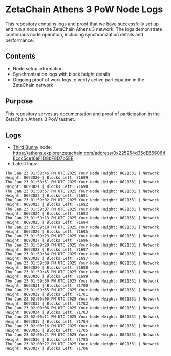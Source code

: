 # ZetaChain Athens 3 PoW Node Logs
This repository contains logs and proof that we have successfully set up and run a node on the ZetaChain Athens 3 network. The logs demonstrate continuous node operation, including synchronization details and performance.

## Contents
- Node setup information
- Synchronization logs with block height details
- Ongoing proof of work logs to verify active participation in the ZetaChain network

## Purpose
This repository serves as documentation and proof of participation in the ZetaChain Athens 3 PoW testnet.

## Logs

- [Third Bunny](https://thirdbunny.xyz/) node: https://athens.explorer.zetachain.com/address/0x225254d35dE666064Eccc5ce16eF1D8bF8D7b5EE
- Latest logs:
```
Thu Jan 23 01:58:46 PM UTC 2025 Your Node Height: 8621331 | Network Height: 8693020 | Blocks Left: 71689
Thu Jan 23 01:58:51 PM UTC 2025 Your Node Height: 8621331 | Network Height: 8693021 | Blocks Left: 71690
Thu Jan 23 01:58:57 PM UTC 2025 Your Node Height: 8621331 | Network Height: 8693022 | Blocks Left: 71691
Thu Jan 23 01:59:02 PM UTC 2025 Your Node Height: 8621331 | Network Height: 8693023 | Blocks Left: 71692
Thu Jan 23 01:59:07 PM UTC 2025 Your Node Height: 8621331 | Network Height: 8693024 | Blocks Left: 71693
Thu Jan 23 01:59:13 PM UTC 2025 Your Node Height: 8621331 | Network Height: 8693025 | Blocks Left: 71694
Thu Jan 23 01:59:18 PM UTC 2025 Your Node Height: 8621331 | Network Height: 8693026 | Blocks Left: 71695
Thu Jan 23 01:59:23 PM UTC 2025 Your Node Height: 8621331 | Network Height: 8693027 | Blocks Left: 71696
Thu Jan 23 01:59:29 PM UTC 2025 Your Node Height: 8621331 | Network Height: 8693028 | Blocks Left: 71697
Thu Jan 23 01:59:34 PM UTC 2025 Your Node Height: 8621331 | Network Height: 8693028 | Blocks Left: 71697
Thu Jan 23 01:59:39 PM UTC 2025 Your Node Height: 8621331 | Network Height: 8693029 | Blocks Left: 71698
Thu Jan 23 01:59:45 PM UTC 2025 Your Node Height: 8621331 | Network Height: 8693030 | Blocks Left: 71699
Thu Jan 23 01:59:50 PM UTC 2025 Your Node Height: 8621331 | Network Height: 8693031 | Blocks Left: 71700
Thu Jan 23 01:59:55 PM UTC 2025 Your Node Height: 8621331 | Network Height: 8693032 | Blocks Left: 71701
Thu Jan 23 02:00:00 PM UTC 2025 Your Node Height: 8621331 | Network Height: 8693033 | Blocks Left: 71702
Thu Jan 23 02:00:06 PM UTC 2025 Your Node Height: 8621331 | Network Height: 8693034 | Blocks Left: 71703
Thu Jan 23 02:00:11 PM UTC 2025 Your Node Height: 8621331 | Network Height: 8693035 | Blocks Left: 71704
Thu Jan 23 02:00:16 PM UTC 2025 Your Node Height: 8621331 | Network Height: 8693036 | Blocks Left: 71705
Thu Jan 23 02:00:21 PM UTC 2025 Your Node Height: 8621331 | Network Height: 8693036 | Blocks Left: 71705
Thu Jan 23 02:00:27 PM UTC 2025 Your Node Height: 8621331 | Network Height: 8693037 | Blocks Left: 71706
```
